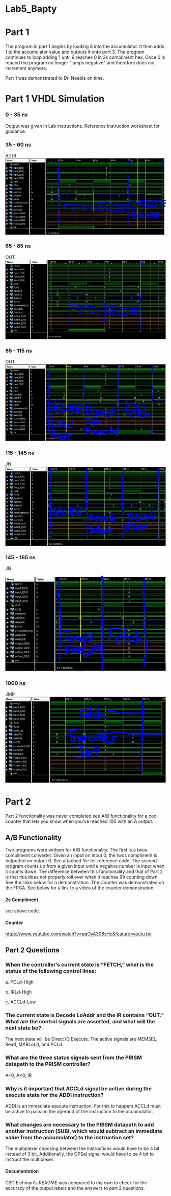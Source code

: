 Lab5_Bapty
==========
# Part 1
The program in part 1 begins by loading 8 into the accumulator. It then adds 1 to the accumulator value and outputs it onto port 3. The program continues to loop adding 1 until 9 reaches 0 in 2s compliment hex. Once 0 is reaced the program no longer "jumps negative" and therefore does not increment anymore.

Part 1 was demonstrated to Dr. Neeble on time.

# Part 1 VHDL Simulation

### 0 - 35 ns
Output was given in Lab instructions. Reference instruction worksheet for guidance.
### 35 - 60 ns
ADDI
![alt tag](https://raw.githubusercontent.com/seanbapty/Lab5_Bapty/master/35-60.JPG)
### 65 - 85 ns
OUT
![alt tag](https://raw.githubusercontent.com/seanbapty/Lab5_Bapty/master/65-85ns.JPG)
### 85 - 115 ns
OUT
![alt tag](https://raw.githubusercontent.com/seanbapty/Lab5_Bapty/master/85-115ns.JPG)
### 115 - 145 ns
JN
![alt tag](https://raw.githubusercontent.com/seanbapty/Lab5_Bapty/master/115-145ns.JPG)
### 145 - 165 ns
JN

![alt tag](https://raw.githubusercontent.com/seanbapty/Lab5_Bapty/master/145-165ns.JPG)
### 1000 ns
JMP
![alt tag](https://raw.githubusercontent.com/seanbapty/Lab5_Bapty/master/last.JPG)

# Part 2
Part 2 functionality was never completed see A/B functionality for a cool counter that lets you know when you've reached 100 with an A output.

## A/B Functionality
Two programs were writeen for A/B functionality. The first is a twos compliment converter. Given an input on input 0, the twos compliment is outputted on output 0. See attached file for reference code. The second program counts up from a given input until a negaitve number is input when it counts down. The difference between this functionality and that of Part 2 is that this does not properly roll over when it reaches 99 counting down. See the links below for a demonstration. The Counter was demonstrated on the FPGA. See below for a link to a video of the counter demonstration.

#### 2s Compliment
see above code.
#### Counter
https://www.youtube.com/watch?v=pqOyA308sHc&feature=youtu.be

## Part 2 Questions
###	When the controller’s current state is “FETCH,” what is the status of the following control lines:

  a.	PCLd-High

  b.	IRLd-High

  c.	ACCLd-Low

###	The current state is Decode LoAddr and the IR contains “OUT.”  What are the control signals are asserted, and what will the next state be?

The next state will be Direct IO Execute. The active signals are MEMSEL, Read, MARLoLd, and PCLd.

### What are the three status signals sent from the PRISM datapath to the PRISM controller?

A=0, A<0, IR

### Why is it important that ACCLd signal be active during the execute state for the ADDI instruction?

ADDI is an immediate execute instruction. For this to happem ACCLd must be active to pass on the operand of the instruction to the accumulator.

### What changes are necessary to the PRISM datapath to add another instruction (SUBI, which would subtract an immediate value from the accumulator) to the instruction set?

The multiplexer choosing between the instructions would have to be 4 bit instead of 3 bit. Additionally, the OPSel signal would have to be 4 bit to instruct the multiplexer. 

#### Documentation
C3C Eichman's README was compared to my own to check for the accuracy of the output labels and the answers to part 2 questions. 
